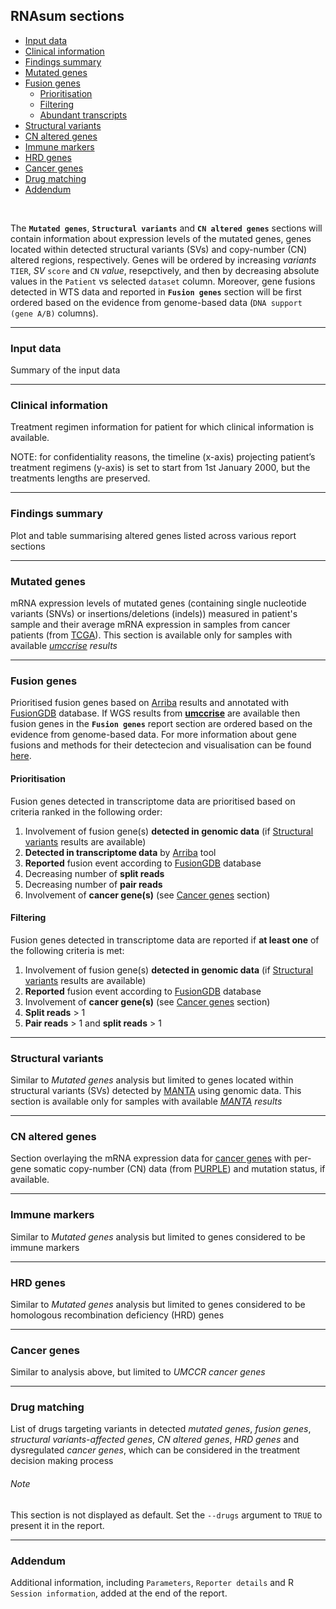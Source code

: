 ## RNAsum sections

<!-- vim-markdown-toc GFM -->
* [Input data](#input-data)
* [Clinical information](#clinical-information)
* [Findings summary](#findings-summary)
* [Mutated genes](#mutated-genes)
* [Fusion genes](#fusion-genes)
  * [Prioritisation](#prioritisation)
  * [Filtering](#filtering)
  * [Abundant transcripts](#abundant-transcripts)
* [Structural variants](#structural-variants)
* [CN altered genes](#cn-altered-genes)
* [Immune markers](#immune-markers)
* [HRD genes](#hrd-genes)
* [Cancer genes](#cancer-genes)
* [Drug matching](#drug-matching)
* [Addendum](#addendum)

<!-- vim-markdown-toc -->

<br/> 

The **`Mutated genes`**, **`Structural variants`** and **`CN altered genes`** sections will contain information about expression levels of the mutated genes, genes located within detected structural variants (SVs) and copy-number (CN) altered regions, respectively. Genes will be ordered by increasing *variants* `TIER`, *SV* `score` and `CN` *value*, resepctively, and then by decreasing absolute values in the `Patient` vs selected `dataset` column. Moreover, gene fusions detected in WTS data and reported in **`Fusion genes`** section will be first ordered based on the evidence from genome-based data (`DNA support (gene A/B)` columns).

***

### Input data

Summary of the input data

***

### Clinical information

Treatment regimen information for patient for which clinical information is available.

NOTE: for confidentiality reasons, the timeline (x-axis) projecting patient’s treatment regimens (y-axis) is set to start from 1st January 2000, but the treatments lengths are preserved.

***

### Findings summary

Plot and table summarising altered genes listed across various report sections

***

### Mutated genes

mRNA expression levels of mutated genes (containing single nucleotide variants (SNVs) or insertions/deletions (indels)) measured in patient's sample and their average mRNA expression in samples from cancer patients (from [TCGA](https://portal.gdc.cancer.gov/)). This section is available only for samples with available *[umccrise](https://github.com/umccr/umccrise) results*

***

### Fusion genes

Prioritised fusion genes based on [Arriba](https://arriba.readthedocs.io/en/latest/) results and annotated with [FusionGDB](https://ccsm.uth.edu/FusionGDB) database. If WGS results from **[umccrise](https://github.com/umccr/umccrise)** are available then fusion genes in the **`Fusion genes`** report section are ordered based on the evidence from genome-based data. For more information about gene fusions and methods for their detectecion and visualisation can be found [here](./fusions/README.md).

#### Prioritisation

Fusion genes detected in transcriptome data are prioritised based on criteria ranked in the following order:

1. Involvement of fusion gene(s) **detected in genomic data** (if [Structural variants](#structural-variants) results are available)
2. **Detected in transcriptome data** by [Arriba](https://arriba.readthedocs.io/en/latest/) tool
3. **Reported** fusion event according to [FusionGDB](https://ccsm.uth.edu/FusionGDB/) database
4. Decreasing number of **split reads**
5. Decreasing number of **pair reads**
6. Involvement of **cancer gene(s)** (see [Cancer genes](#cancer-genes) section)

#### Filtering

Fusion genes detected in transcriptome data are reported if **at least one** of the following criteria is met:

1. Involvement of fusion gene(s) **detected in genomic data** (if [Structural variants](#structural-variants) results are available)
2. **Reported** fusion event according to [FusionGDB](https://ccsm.uth.edu/FusionGDB) database
3. Involvement of **cancer gene(s)** (see [Cancer genes](#cancer-genes) section)
4. **Split reads** > 1
5. **Pair reads** > 1 and **split reads** > 1

***

### Structural variants

Similar to *Mutated genes* analysis but limited to genes located within structural variants (SVs) detected by [MANTA](https://github.com/Illumina/manta) using genomic data. This section is available only for samples with available *[MANTA](https://github.com/Illumina/manta) results*

***

### CN altered genes

Section overlaying the mRNA expression data for [cancer genes](#cancer-genes) with per-gene somatic copy-number (CN) data (from [PURPLE](https://anaconda.org/bioconda/hmftools-purple)) and mutation status, if available.

***

### Immune markers

Similar to *Mutated genes* analysis but limited to genes considered to be immune markers

***

### HRD genes

Similar to *Mutated genes* analysis but limited to genes considered to be homologous recombination deficiency (HRD) genes

***

### Cancer genes

Similar to analysis above, but limited to *UMCCR cancer genes*

***

### Drug matching

List of drugs targeting variants in detected *mutated genes*, *fusion genes*, *structural variants-affected genes*, *CN altered genes*, *HRD genes* and dysregulated *cancer genes*, which can be considered in the treatment decision making process

###### Note

This section is not displayed as default. Set the `--drugs` argument to `TRUE` to present it in the report.

***

### Addendum

Additional information, including `Parameters`, `Reporter details` and R `Session information`,  added at the end of the report.

<br/>


